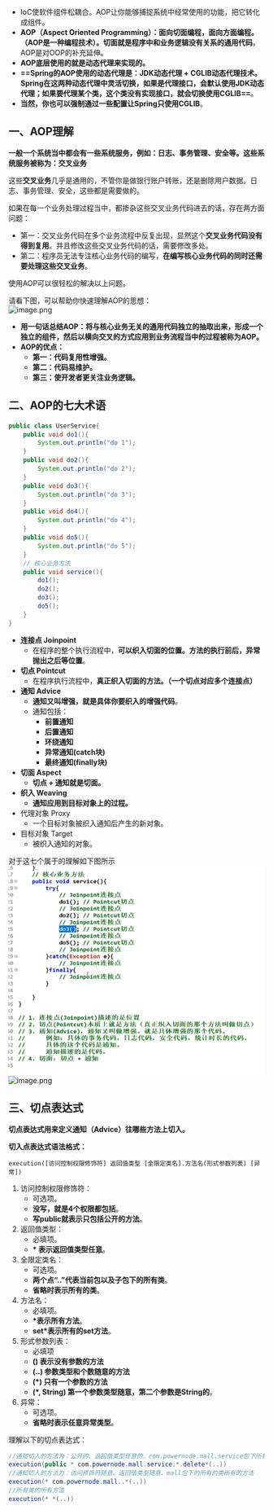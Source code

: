 * IoC使软件组件松耦合。AOP让你能够捕捉系统中经常使用的功能，把它转化成组件。
* **AOP（Aspect Oriented Programming）：面向切面编程，面向方面编程。（AOP是一种编程技术）。切面就是程序中和业务逻辑没有关系的通用代码**。 AOP是对OOP的补充延伸。
* **AOP底层使用的就是动态代理来实现的。**
* **==Spring的AOP使用的动态代理是：JDK动态代理 + CGLIB动态代理技术。Spring在这两种动态代理中灵活切换，如果是代理接口，会默认使用JDK动态代理；如果要代理某个类，这个类没有实现接口，就会切换使用CGLIB==**。
* **当然，你也可以强制通过一些配置让Spring只使用CGLIB**。

## 一、AOP理解
**一般一个系统当中都会有一些系统服务，例如：日志、事务管理、安全等。这些系统服务被称为：交叉业务**

这些**交叉业务**几乎是通用的，不管你是做银行账户转账，还是删除用户数据。日志、事务管理、安全，这些都是需要做的。

如果在每一个业务处理过程当中，都掺杂这些交叉业务代码进去的话，存在两方面问题：  
- 第一：交叉业务代码在多个业务流程中反复出现，显然这个**交叉业务代码没有得到复用**。并且修改这些交叉业务代码的话，需要修改多处。
- 第二：程序员无法专注核心业务代码的编写，**在编写核心业务代码的同时还需要处理这些交叉业务**。

使用AOP可以很轻松的解决以上问题。

请看下图，可以帮助你快速理解AOP的思想：  
![image.png](https://cdn.nlark.com/yuque/0/2022/png/21376908/1665732609757-d8ae52ba-915e-49cf-9ef4-c7bcada0d601.png#averageHue=%23f5f1dc&clientId=u71f508e1-87c2-4&from=paste&height=472&id=uef8a4f68&originHeight=472&originWidth=872&originalType=binary&ratio=1&rotation=0&showTitle=false&size=23630&status=done&style=shadow&taskId=u986fcc80-b6e4-46d8-a79e-2c5855dd6ad&title=&width=872)

* **用一句话总结AOP：将与核心业务无关的通用代码独立的抽取出来，形成一个独立的组件，然后以横向交叉的方式应用到业务流程当中的过程被称为AOP。**
* **AOP的优点：**  
	- **第一：代码复用性增强。**
	- **第二：代码易维护。**
	- **第三：使开发者更关注业务逻辑。**


## 二、AOP的七大术语
```java
public class UserService{
    public void do1(){
        System.out.println("do 1");
    }
    public void do2(){
        System.out.println("do 2");
    }
    public void do3(){
        System.out.println("do 3");
    }
    public void do4(){
        System.out.println("do 4");
    }
    public void do5(){
        System.out.println("do 5");
    }
    // 核心业务方法
    public void service(){
        do1();
        do2();
        do3();
        do5();
    }
}  
```
- **连接点 Joinpoint**
   - 在程序的整个执行流程中，**可以织入切面的位置。方法的执行前后，异常抛出之后等位置**。    
- **切点 Pointcut**
   - 在程序执行流程中，**真正织入切面的方法。（一个切点对应多个连接点）**
- **通知 Advice**
   - **通知又叫增强，就是具体你要织入的增强代码**。
   - 通知包括：
      - **前置通知**
      - **后置通知**
      - **环绕通知**
      - **异常通知(catch块)**
      - **最终通知(finally块)**
- **切面 Aspect**
   - **切点 + 通知就是切面。**
- **织入 Weaving**
   - **通知应用到目标对象上的过程。**
- 代理对象 Proxy
   - 一个目标对象被织入通知后产生的新对象。
- 目标对象 Target
   - 被织入通知的对象。

对于这七个属于的理解如下图所示    
![](assets/01AOP的概念/file-20250730193229158.png)
![image.png](https://cdn.nlark.com/yuque/0/2022/png/21376908/1665735638342-44194599-66e2-4c02-a843-8a8b3ba5b0c8.png#averageHue=%23f3f0da&clientId=u71f508e1-87c2-4&from=paste&height=489&id=u20b88b4d&originHeight=489&originWidth=608&originalType=binary&ratio=1&rotation=0&showTitle=false&size=41603&status=done&style=shadow&taskId=u27b5a949-c5ad-4ccd-9b5d-244ab41e6e3&title=&width=608)


## 三、切点表达式
**切点表达式用来定义通知（Advice）往哪些方法上切入。**

**切入点表达式语法格式：**
```
execution([访问控制权限修饰符] 返回值类型 [全限定类名].方法名(形式参数列表) [异常])
```
1. 访问控制权限修饰符：  
	- 可选项。
	- **没写，就是4个权限都包括**。
	- **写public就表示只包括公开的方法**。
2. 返回值类型：  
	- 必填项。
	- **\* 表示返回值类型任意**。
3. 全限定类名：  
	- 可选项。
	- **两个点“..”代表当前包以及子包下的所有类**。
	- **省略时表示所有的类**。
4. 方法名：  
	- 必填项。
	- **\*表示所有方法**。
	- **set\*表示所有的set方法**。
5. 形式参数列表：    
	- 必填项
	- **() 表示没有参数的方法**
	- **(..) 参数类型和个数随意的方法**
	- **(\*) 只有一个参数的方法**
	- **(\*, String) 第一个参数类型随意，第二个参数是String的**。
6. 异常：  
	- 可选项。
	- **省略时表示任意异常类型**。

理解以下的切点表达式：    
```java
//通知切入的方法为：公开的、返回值类型任意的、com.powernode.mall.service包下所有的类以及该包下子包的所有类、以delete开始的、参数随意的方法
execution(public * com.powernode.mall.service.*.delete*(..))
//通知切入的方法为：访问修饰符随意、返回值类型随意、mall包下的所有的类所有的方法
execution(* com.powernode.mall..*(..))
//所有类的所有方法
execution(* *(..))
```

